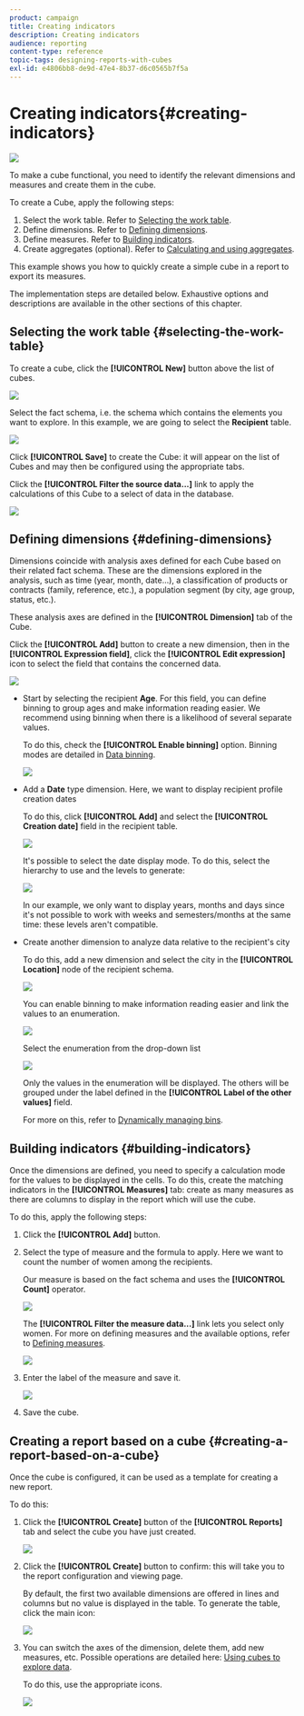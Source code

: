 ```yaml
---
product: campaign
title: Creating indicators
description: Creating indicators
audience: reporting
content-type: reference
topic-tags: designing-reports-with-cubes
exl-id: e4806bb8-de9d-47e4-8b37-d6c0565b7f5a
---
```

# Creating indicators{#creating-indicators}

![](../../assets/common.svg)

To make a cube functional, you need to identify the relevant dimensions and measures and create them in the cube.

To create a Cube, apply the following steps:

1. Select the work table. Refer to [Selecting the work table](#selecting-the-work-table).
1. Define dimensions. Refer to [Defining dimensions](#defining-dimensions).
1. Define measures. Refer to [Building indicators](#building-indicators).
1. Create aggregates (optional). Refer to [Calculating and using aggregates](../../reporting/using/concepts-and-methodology.md#calculating-and-using-aggregates).

This example shows you how to quickly create a simple cube in a report to export its measures.

The implementation steps are detailed below. Exhaustive options and descriptions are available in the other sections of this chapter.

## Selecting the work table {#selecting-the-work-table}

To create a cube, click the **[!UICONTROL New]** button above the list of cubes.

![](assets/s_advuser_cube_create.png)

Select the fact schema, i.e. the schema which contains the elements you want to explore. In this example, we are going to select the **Recipient** table.

![](assets/s_advuser_cube_wz_02.png)

Click **[!UICONTROL Save]** to create the Cube: it will appear on the list of Cubes and may then be configured using the appropriate tabs.

Click the **[!UICONTROL Filter the source data...]** link to apply the calculations of this Cube to a select of data in the database.

![](assets/s_advuser_cube_wz_03.png)

## Defining dimensions {#defining-dimensions}

Dimensions coincide with analysis axes defined for each Cube based on their related fact schema. These are the dimensions explored in the analysis, such as time (year, month, date...), a classification of products or contracts (family, reference, etc.), a population segment (by city, age group, status, etc.).

These analysis axes are defined in the **[!UICONTROL Dimension]** tab of the Cube.

Click the **[!UICONTROL Add]** button to create a new dimension, then in the **[!UICONTROL Expression field]**, click the **[!UICONTROL Edit expression]** icon to select the field that contains the concerned data.

![](assets/s_advuser_cube_wz_04.png)

* Start by selecting the recipient **Age**. For this field, you can define binning to group ages and make information reading easier. We recommend using binning when there is a likelihood of several separate values.

  To do this, check the **[!UICONTROL Enable binning]** option. Binning modes are detailed in [Data binning](../../reporting/using/concepts-and-methodology.md#data-binning).

  ![](assets/s_advuser_cube_wz_05.png)

* Add a **Date** type dimension. Here, we want to display recipient profile creation dates

  To do this, click **[!UICONTROL Add]** and select the **[!UICONTROL Creation date]** field in the recipient table.

  ![](assets/s_advuser_cube_wz_06.png)

  It's possible to select the date display mode. To do this, select the hierarchy to use and the levels to generate:

  ![](assets/s_advuser_cube_wz_07.png)

  In our example, we only want to display years, months and days since it's not possible to work with weeks and semesters/months at the same time: these levels aren't compatible.

* Create another dimension to analyze data relative to the recipient's city

  To do this, add a new dimension and select the city in the **[!UICONTROL Location]** node of the recipient schema. 

  ![](assets/s_advuser_cube_wz_08.png)

  You can enable binning to make information reading easier and link the values to an enumeration.

  ![](assets/s_advuser_cube_wz_09.png)

  Select the enumeration from the drop-down list 

  ![](assets/s_advuser_cube_wz_10.png)

  Only the values in the enumeration will be displayed. The others will be grouped under the label defined in the **[!UICONTROL Label of the other values]** field.

  For more on this, refer to [Dynamically managing bins](../../reporting/using/concepts-and-methodology.md#dynamically-managing-bins).

## Building indicators {#building-indicators}

Once the dimensions are defined, you need to specify a calculation mode for the values to be displayed in the cells. To do this, create the matching indicators in the **[!UICONTROL Measures]** tab: create as many measures as there are columns to display in the report which will use the cube.

To do this, apply the following steps:

1. Click the **[!UICONTROL Add]** button.
1. Select the type of measure and the formula to apply. Here we want to count the number of women among the recipients.

   Our measure is based on the fact schema and uses the **[!UICONTROL Count]** operator.

   ![](assets/s_advuser_cube_wz_11.png)

   The **[!UICONTROL Filter the measure data...]** link lets you select only women. For more on defining measures and the available options, refer to [Defining measures](../../reporting/using/concepts-and-methodology.md#defining-measures).

   ![](assets/s_advuser_cube_wz_12.png)

1. Enter the label of the measure and save it.

   ![](assets/s_advuser_cube_wz_13.png)

1. Save the cube.

## Creating a report based on a cube {#creating-a-report-based-on-a-cube}

Once the cube is configured, it can be used as a template for creating a new report.

To do this:

1. Click the **[!UICONTROL Create]** button of the **[!UICONTROL Reports]** tab and select the cube you have just created.

   ![](assets/s_advuser_cube_wz_14.png)

1. Click the **[!UICONTROL Create]** button to confirm: this will take you to the report configuration and viewing page.

   By default, the first two available dimensions are offered in lines and columns but no value is displayed in the table. To generate the table, click the main icon:

   ![](assets/s_advuser_cube_wz_15.png)

1. You can switch the axes of the dimension, delete them, add new measures, etc. Possible operations are detailed here: [Using cubes to explore data](../../reporting/using/using-cubes-to-explore-data.md).

   To do this, use the appropriate icons.

   ![](assets/s_advuser_cube_wz_16.png)
